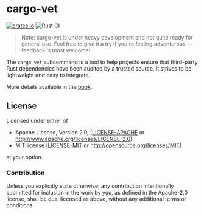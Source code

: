 # cargo-vet

[![crates.io](https://img.shields.io/crates/v/cargo-vet.svg)](https://crates.io/crates/cargo-vet)
![Rust CI](https://github.com/mozilla/cargo-vet/workflows/Rust%20CI/badge.svg?branch=main)

> Note: cargo-vet is under heavy development and not quite ready for general use. Feel free to give it a try if you're feeling adventurous — feedback is most welcome!

The `cargo vet` subcommand is a tool to help projects ensure that third-party Rust dependencies have been audited by a trusted source. It strives to be lightweight and easy to integrate.

More details available in the [book](https://mozilla.github.io/cargo-vet/).

## License

Licensed under either of

 * Apache License, Version 2.0, ([LICENSE-APACHE](LICENSE-APACHE) or http://www.apache.org/licenses/LICENSE-2.0)
 * MIT license ([LICENSE-MIT](LICENSE-MIT) or http://opensource.org/licenses/MIT)

at your option.

### Contribution

Unless you explicitly state otherwise, any contribution intentionally submitted
for inclusion in the work by you, as defined in the Apache-2.0 license, shall be dual licensed as above, without any
additional terms or conditions.
